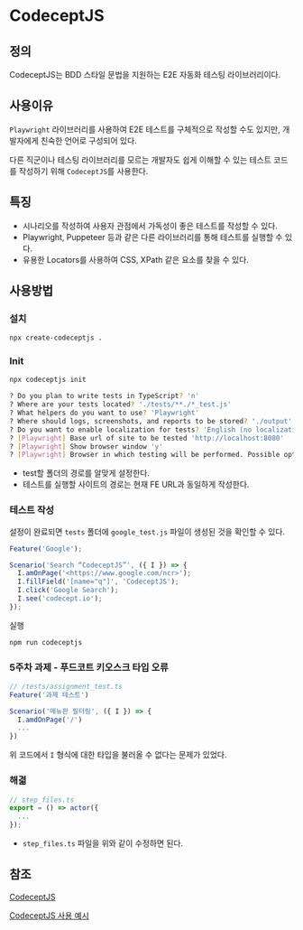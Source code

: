 # CodeceptJS

## 정의

CodeceptJS는 BDD 스타일 문법을 지원하는 E2E 자동화 테스팅 라이브러리이다.

## 사용이유

`Playwright` 라이브러리를 사용하여 E2E 테스트를 구체적으로 작성할 수도 있지만, 개발자에게 친숙한 언어로 구성되어 있다.

다른 직군이나 테스팅 라이브러리를 모르는 개발자도 쉽게 이해할 수 있는 테스트 코드를 작성하기 위해 `CodeceptJS`를 사용한다.

## 특징

- 시나리오를 작성하여 사용자 관점에서 가독성이 좋은 테스트를 작성할 수 있다.
- Playwright, Puppeteer 등과 같은 다른 라이브러리를 통해 테스트를 실행할 수 있다.
- 유용한 Locators를 사용하여 CSS, XPath 같은 요소를 찾을 수 있다.

## 사용방법

### 설치

```bash
npx create-codeceptjs .
```

### Init

```bash
npx codeceptjs init
```

```bash
? Do you plan to write tests in TypeScript? 'n'
? Where are your tests located? './tests/**./*_test.js'
? What helpers do you want to use? 'Playwright'
? Where should logs, screenshots, and reports to be stored? './output'
? Do you want to enable localization for tests? 'English (no localization)'
? [Playwright] Base url of site to be tested 'http://localhost:8080'
? [Playwright] Show browser window 'y'
? [Playwright] Browser in which testing will be performed. Possible options: chromium, firefox, webkit or electron 'chromium'
```

- test할 폴더의 경로를 알맞게 설정한다.
- 테스트를 실행할 사이트의 경로는 현재 FE URL과 동일하게 작성한다.

### 테스트 작성

설정이 완료되면 `tests` 폴더에 `google_test.js` 파일이 생성된 것을 확인할 수 있다.

```js
Feature('Google');

Scenario('Search “CodeceptJS”', ({ I }) => {
  I.amOnPage('<https://www.google.com/ncr>');
  I.fillField('[name="q"]', 'CodeceptJS');
  I.click('Google Search');
  I.see('codecept.io');
});
```

실행
```bash
npm run codeceptjs
```

### 5주차 과제 - 푸드코트 키오스크 타입 오류

```ts
// /tests/assignment_test.ts
Feature('과제 테스트')

Scenario('메뉴판 필터링', ({ I }) => {
  I.amdOnPage('/')
  ...
})
```

위 코드에서 `I` 형식에 대한 타입을 불러올 수 없다는 문제가 있었다.

### 해겳

```ts
// step_files.ts
export = () => actor({
  ...
});
```

- `step_files.ts` 파일을 위와 같이 수정하면 된다.

## 참조

[CodeceptJS](https://codecept.io/)

[CodeceptJS 사용 예시](https://megaptera.notion.site/CodeceptJS-da08dc50ba9549f69be468ab8ebc13bf)